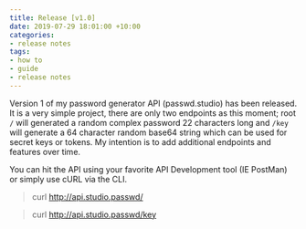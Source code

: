 ```yaml
---
title: Release [v1.0]
date: 2019-07-29 18:01:00 +10:00
categories:
- release notes
tags:
- how to
- guide
- release notes
---
```


Version 1 of my password generator API (passwd.studio) has been released. It is a very simple project, there are only two endpoints as this moment; root `/` will generated a random complex password 22 characters long and `/key` will generate a 64 character random base64 string which can be used for secret keys or tokens. My intention is to add additional endpoints and features over time. 

You can hit the API using your favorite API Development tool (IE PostMan) or simply use cURL via the CLI. 

> curl http://api.studio.passwd/

> curl http://api.studio.passwd/key